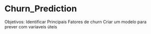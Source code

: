 # Churn_Prediction
 
Objetivos: 
    Identificar Principais Fatores de churn
    Criar um modelo para prever com variaveis úteis
    